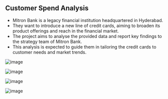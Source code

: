 ## Customer Spend Analysis

* Mitron Bank is a legacy financial institution headquartered in Hyderabad.
* They want to introduce a new line of credit cards, aiming to broaden its product offerings and reach in the financial market.
* The project aims to analyse the provided data and report key findings to the strategy team of Mitron Bank.
* This analysis is expected to guide them in tailoring the credit cards to customer needs and market trends. 

![image](https://github.com/pooja614/Data-Analytics/assets/69869583/85e722a9-d0cf-4a24-b310-8b01a309acc7) 

![image](https://github.com/pooja614/Data-Analytics/assets/69869583/d4f70ce4-7368-4244-b7c8-72fe315ffe91) 

![image](https://github.com/pooja614/Data-Analytics/assets/69869583/9c0432b5-c016-4f45-8e32-1929584d235a)

![image](https://github.com/pooja614/Data-Analytics/assets/69869583/2b1a0252-9cab-411c-b50a-52a8ef8ff6a7)

